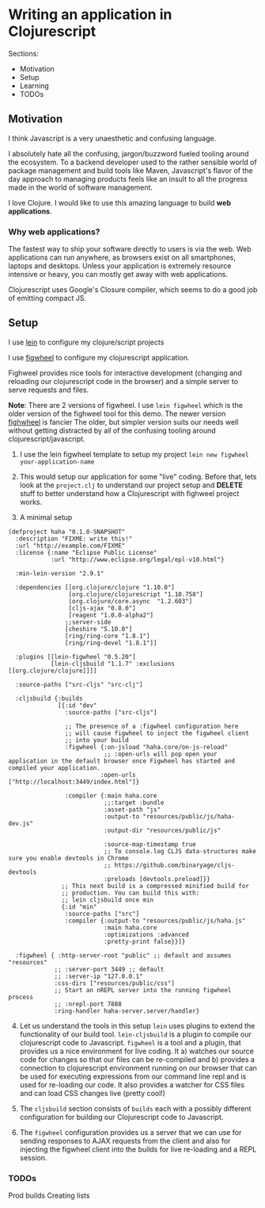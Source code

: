 # Writing an application in Clojurescript

Sections:
- Motivation
- Setup
- Learning
- TODOs


## Motivation
I think Javascript is a very unaesthetic and confusing language.

I absolutely hate all the confusing, jargon/buzzword fueled tooling around the ecosystem.
To a backend developer used to the rather sensible world of package management and build tools like Maven, Javascript's flavor of the day approach to managing products feels like an insult to all the progress made in the world of software management. 

I love Clojure. I would like to use this amazing language to build **web applications**.

### Why web applications?

The fastest way to ship your software directly to users is via the web. Web applications can run anywhere, as browsers exist on all smartphones, laptops and desktops. Unless your application is extremely resource intensive or heavy, you can mostly get away with web applications. 

Clojurescript uses Google's Closure compiler, which seems to do a good job of emitting compact JS.


## Setup

I use [lein](https://leiningen.org) to configure my clojure/script projects

I use  [figwheel](https://github.com/bhauman/lein-figwheel) to configure my clojurescript application.

Fighweel provides nice tools for interactive development (changing and reloading our clojurescript code in the browser) and a simple server to serve requests and files.

**Note**: There are 2 versions of figwheel. I use `lein figwheel` which is the older version of the fighweel tool for this demo.
The newer version [fighwheel](https://figwheel.org/) is fancier The older, but simpler version suits our needs well without getting distracted by all of the confusing tooling around clojurescript/javascript.


1. I use the lein figwheel template to setup my project
`lein new figwheel your-application-name`

2. This would setup our application for some "live" coding. Before that, lets look at the `project.clj` to understand our project setup and **DELETE** stuff to better understand how a Clojurescript with fighweel project works.

3. A minimal setup
```
(defproject haha "0.1.0-SNAPSHOT"
  :description "FIXME: write this!"
  :url "http://example.com/FIXME"
  :license {:name "Eclipse Public License"
            :url "http://www.eclipse.org/legal/epl-v10.html"}

  :min-lein-version "2.9.1"

  :dependencies [[org.clojure/clojure "1.10.0"]
                 [org.clojure/clojurescript "1.10.758"]
                 [org.clojure/core.async  "1.2.603"]
                 [cljs-ajax "0.8.0"]
                 [reagent "1.0.0-alpha2"]
                ;;server-side
                [cheshire "5.10.0"]
                [ring/ring-core "1.8.1"]
                [ring/ring-devel "1.8.1"]]

  :plugins [[lein-figwheel "0.5.20"]
            [lein-cljsbuild "1.1.7" :exclusions [[org.clojure/clojure]]]]

  :source-paths ["src-cljs" "src-clj"]

  :cljsbuild {:builds
              [{:id "dev"
                :source-paths ["src-cljs"]

                ;; The presence of a :figwheel configuration here
                ;; will cause figwheel to inject the figwheel client
                ;; into your build
                :figwheel {:on-jsload "haha.core/on-js-reload"
                           ;; :open-urls will pop open your application in the default browser once Figwheel has started and compiled your application.
                          :open-urls ["http://localhost:3449/index.html"]}

                :compiler {:main haha.core
                           ;;:target :bundle
                           :asset-path "js"
                           :output-to "resources/public/js/haha-dev.js"
                           :output-dir "resources/public/js"
                      
                           :source-map-timestamp true
                           ;; To console.log CLJS data-structures make sure you enable devtools in Chrome
                           ;; https://github.com/binaryage/cljs-devtools
                           :preloads [devtools.preload]}}
               ;; This next build is a compressed minified build for
               ;; production. You can build this with:
               ;; lein cljsbuild once min
               {:id "min"
                :source-paths ["src"]
                :compiler {:output-to "resources/public/js/haha.js"
                           :main haha.core
                           :optimizations :advanced
                           :pretty-print false}}]}

  :figwheel { :http-server-root "public" ;; default and assumes "resources"
             ;; :server-port 3449 ;; default
             ;; :server-ip "127.0.0.1"
             :css-dirs ["resources/public/css"] 
             ;; Start an nREPL server into the running figwheel process
             ;; :nrepl-port 7888
             :ring-handler haha-server.server/handler}
```

4. Let us understand the tools in this setup
`lein` uses plugins to extend the functionality of our build tool. `lein-cljsbuild` is a plugin to compile our clojurescript code to Javascript.
`figwheel` is a tool and a plugin, that provides us a nice environment for live coding. It a) watches our source code for changes so that our files can be re-compiled and b) provides a connection to clojurescript environment running on our browser that can be used for executing expressions from our command line repl and is used for re-loading our code. It also provides a watcher for CSS files and can load CSS changes live (pretty cool!)

5. The `cljsbuild` section consists of `builds` each with a possibly different configuration for building our Clojurescript code to Javascript.
6. The `figwheel` configuration provides us a server that we can use for sending responses to AJAX requests from the client and also for injecting the figwheel client into the builds for live re-loading and a REPL session. 

### TODOs
Prod builds
Creating lists
